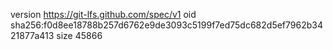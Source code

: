 version https://git-lfs.github.com/spec/v1
oid sha256:f0d8ee18788b257d6762e9de3093c5199f7ed75dc682d5ef7962b3421877a413
size 45866
